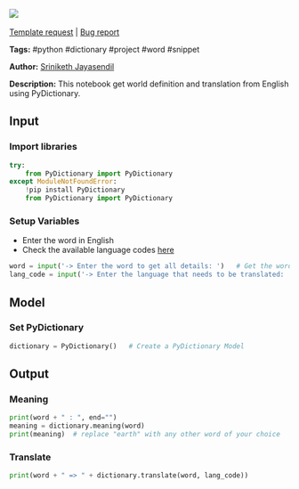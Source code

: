 <a href="https://app.naas.ai/user-redirect/naas/downloader?url=https://raw.githubusercontent.com/jupyter-naas/awesome-notebooks/master/Python/Python_Get_Word_Definition_and_Translation.ipynb" target="_parent"><img src="https://naasai-public.s3.eu-west-3.amazonaws.com/open_in_naas.svg"/></a><br><br><a href="https://github.com/jupyter-naas/awesome-notebooks/issues/new?assignees=&labels=&template=template-request.md&title=Tool+-+Action+of+the+notebook+">Template request</a> | <a href="https://github.com/jupyter-naas/awesome-notebooks/issues/new?assignees=&labels=bug&template=bug_report.md&title=Python+-+Get+Word+Definition+and+Translation:+Error+short+description">Bug report</a>

**Tags:** #python #dictionary #project #word #snippet

**Author:** [Sriniketh Jayasendil](https://twitter.com/srini047/)

**Description:** This notebook get world definition and translation from English using PyDictionary.

## Input

### Import libraries


```python
try:
    from PyDictionary import PyDictionary
except ModuleNotFoundError:
    !pip install PyDictionary
    from PyDictionary import PyDictionary
```

### Setup Variables
- Enter the word in English
- Check the available language codes [here](https://developers.google.com/admin-sdk/directory/v1/languages)


```python
word = input('-> Enter the word to get all details: ')   # Get the word from the user
lang_code = input('-> Enter the language that needs to be translated: ')  # Available language codes: https://developers.google.com/admin-sdk/directory/v1/languages [EN, FR, ES]
```

## Model

### Set PyDictionary


```python
dictionary = PyDictionary()   # Create a PyDictionary Model
```

## Output

### Meaning


```python
print(word + " : ", end="")
meaning = dictionary.meaning(word)
print(meaning)  # replace "earth" with any other word of your choice
```

### Translate


```python
print(word + " => " + dictionary.translate(word, lang_code))
```
